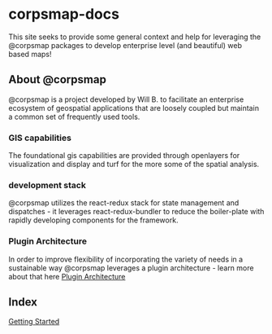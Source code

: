# corpsmap-docs
This site seeks to provide some general context and help for leveraging the @corpsmap packages to develop enterprise level (and beautiful) web based maps!

## About @corpsmap
@corpsmap is a project developed by Will B. to facilitate an enterprise ecosystem of geospatial applications that are loosely coupled but maintain a common set of frequently used tools. 
### GIS capabilities
The foundational gis capabilities are provided through openlayers for visualization and display and turf for the more some of the spatial analysis.

### development stack
@corpsmap utilizes the react-redux stack for state management and dispatches - it leverages react-redux-bundler to reduce the boiler-plate with rapidly developing components for the framework.

### Plugin Architecture
In order to improve flexibility of incorporating the variety of needs in a sustainable way @corpsmap leverages a plugin architecture - learn more about that here [Plugin Architecture](assets/pluginArchitecture.md "Learn about creating a plugin!")

## Index


[Getting Started](assets/gettingStarted.md "Let's get started!")


